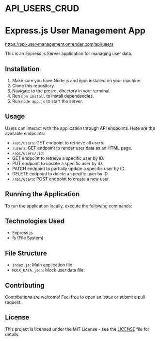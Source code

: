 # API_USERS_CRUD
# Express.js User Management App
https://api-user-management.onrender.com/api/users

This is an Express.js Server application for managing user data.

## Installation

1. Make sure you have Node.js and npm installed on your machine.
2. Clone this repository.
3. Navigate to the project directory in your terminal.
4. Run `npm install` to install dependencies.
5. Run `node app.js` to start the server.

## Usage

Users can interact with the application through API endpoints. Here are the available endpoints:

- `/api/users`: GET endpoint to retrieve all users.
- `/users`: GET endpoint to render user data as an HTML page.
- `/api/users/:id`:
- GET endpoint to retrieve a specific user by ID.
- PUT endpoint to update a specific user by ID.
- PATCH endpoint to partially update a specific user by ID.
- DELETE endpoint to delete a specific user by ID.
- `/api/users`: POST endpoint to create a new user.

## Running the Application

To run the application locally, execute the following commands:


## Technologies Used

- Express.js
- fs (File System)

## File Structure

- `index.js`: Main application file.
- `MOCK_DATA.json`: Mock user data file.

## Contributing

Contributions are welcome! Feel free to open an issue or submit a pull request.

## License

This project is licensed under the MIT License - see the [LICENSE](LICENSE) file for details.
